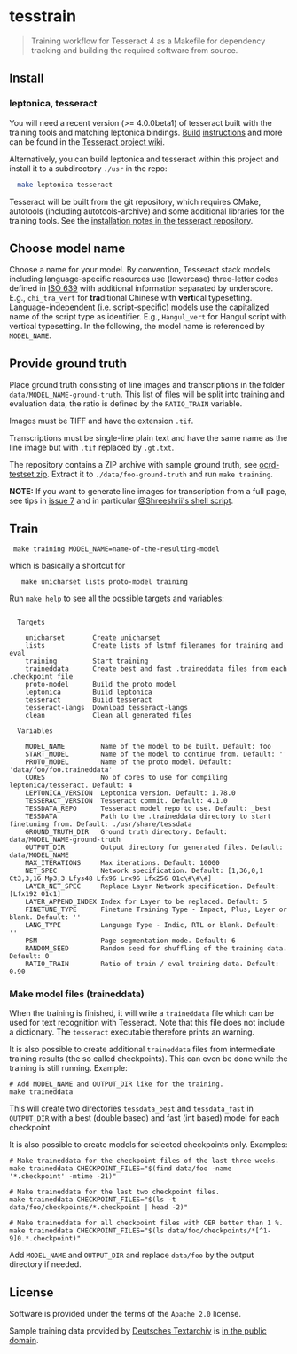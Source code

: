 # tesstrain

> Training workflow for Tesseract 4 as a Makefile for dependency tracking and building the required software from source.

## Install

### leptonica, tesseract

You will need a recent version (>= 4.0.0beta1) of tesseract built with the
training tools and matching leptonica bindings.
[Build](https://github.com/tesseract-ocr/tesseract/wiki/Compiling)
[instructions](https://github.com/tesseract-ocr/tesseract/wiki/Compiling-%E2%80%93-GitInstallation)
and more can be found in the [Tesseract project
wiki](https://github.com/tesseract-ocr/tesseract/wiki/).

Alternatively, you can build leptonica and tesseract within this project and install it to a subdirectory `./usr` in the repo:

```sh
  make leptonica tesseract
```

Tesseract will be built from the git repository, which requires CMake,
autotools (including autotools-archive) and some additional libraries for the
training tools. See the [installation notes in the tesseract
repository](https://github.com/tesseract-ocr/tesseract/blob/master/INSTALL.GIT.md).

<!-- radical-stroke will be fetched as requirement to proto-model, kba Wed Jan 30 10:58:10 CET 2019

### language data

Tesseract expects some configuration data (a file `fadical-stroke.txt`). To fetch it:

``` sh
  make langdata
```

-->

## Choose model name

Choose a name for your model. By convention, Tesseract stack models including
language-specific resources use (lowercase) three-letter codes defined in
[ISO 639](https://en.wikipedia.org/wiki/List_of_ISO_639-1_codes) with additional
information separated by underscore. E.g., `chi_tra_vert` for **tra**ditional
Chinese with **vert**ical typesetting. Language-independent (i.e. script-specific)
models use the capitalized name of the script type as identifier. E.g.,
`Hangul_vert` for Hangul script with vertical typesetting. In the following,
the model name is referenced by `MODEL_NAME`.

## Provide ground truth

Place ground truth consisting of line images and transcriptions in the folder
`data/MODEL_NAME-ground-truth`. This list of files will be split into training and
evaluation data, the ratio is defined by the `RATIO_TRAIN` variable.

Images must be TIFF and have the extension `.tif`.

Transcriptions must be single-line plain text and have the same name as the
line image but with `.tif` replaced by `.gt.txt`.

The repository contains a ZIP archive with sample ground truth, see
[ocrd-testset.zip](./ocrd-testset.zip). Extract it to `./data/foo-ground-truth` and run
`make training`.

**NOTE:** If you want to generate line images for transcription from a full
page, see tips in [issue 7](https://github.com/OCR-D/ocrd-train/issues/7) and
in particular [@Shreeshrii's shell
script](https://github.com/OCR-D/ocrd-train/issues/7#issuecomment-419714852).

## Train

```
 make training MODEL_NAME=name-of-the-resulting-model
```

which is basically a shortcut for

```
   make unicharset lists proto-model training
```

Run `make help` to see all the possible targets and variables:

<!-- BEGIN-EVAL -w '```' '```' -- make help -->
```

  Targets

    unicharset       Create unicharset
    lists            Create lists of lstmf filenames for training and eval
    training         Start training
    traineddata      Create best and fast .traineddata files from each .checkpoint file
    proto-model      Build the proto model
    leptonica        Build leptonica
    tesseract        Build tesseract
    tesseract-langs  Download tesseract-langs
    clean            Clean all generated files

  Variables

    MODEL_NAME         Name of the model to be built. Default: foo
    START_MODEL        Name of the model to continue from. Default: ''
    PROTO_MODEL        Name of the proto model. Default: 'data/foo/foo.traineddata'
    CORES              No of cores to use for compiling leptonica/tesseract. Default: 4
    LEPTONICA_VERSION  Leptonica version. Default: 1.78.0
    TESSERACT_VERSION  Tesseract commit. Default: 4.1.0
    TESSDATA_REPO      Tesseract model repo to use. Default: _best
    TESSDATA           Path to the .traineddata directory to start finetuning from. Default: ./usr/share/tessdata
    GROUND_TRUTH_DIR   Ground truth directory. Default: data/MODEL_NAME-ground-truth
    OUTPUT_DIR         Output directory for generated files. Default: data/MODEL_NAME
    MAX_ITERATIONS     Max iterations. Default: 10000
    NET_SPEC           Network specification. Default: [1,36,0,1 Ct3,3,16 Mp3,3 Lfys48 Lfx96 Lrx96 Lfx256 O1c\#\#\#]
    LAYER_NET_SPEC     Replace Layer Network specification. Default: [Lfx192 O1c1]
    LAYER_APPEND_INDEX Index for Layer to be replaced. Default: 5
    FINETUNE_TYPE      Finetune Training Type - Impact, Plus, Layer or blank. Default: ''
    LANG_TYPE          Language Type - Indic, RTL or blank. Default: ''
    PSM                Page segmentation mode. Default: 6
    RANDOM_SEED        Random seed for shuffling of the training data. Default: 0
    RATIO_TRAIN        Ratio of train / eval training data. Default: 0.90
```

<!-- END-EVAL -->

### Make model files (traineddata)

When the training is finished, it will write a `traineddata` file which can be used
for text recognition with Tesseract. Note that this file does not include a
dictionary. The `tesseract` executable therefore prints an warning.

It is also possible to create additional `traineddata` files from intermediate
training results (the so called checkpoints). This can even be done while the
training is still running. Example:

    # Add MODEL_NAME and OUTPUT_DIR like for the training.
    make traineddata

This will create two directories `tessdata_best` and `tessdata_fast` in `OUTPUT_DIR`
with a best (double based) and fast (int based) model for each checkpoint.

It is also possible to create models for selected checkpoints only. Examples:

    # Make traineddata for the checkpoint files of the last three weeks.
    make traineddata CHECKPOINT_FILES="$(find data/foo -name '*.checkpoint' -mtime -21)"

    # Make traineddata for the last two checkpoint files.
    make traineddata CHECKPOINT_FILES="$(ls -t data/foo/checkpoints/*.checkpoint | head -2)"

    # Make traineddata for all checkpoint files with CER better than 1 %.
    make traineddata CHECKPOINT_FILES="$(ls data/foo/checkpoints/*[^1-9]0.*.checkpoint)"

Add `MODEL_NAME` and `OUTPUT_DIR` and replace `data/foo` by the output directory if needed.

## License

Software is provided under the terms of the `Apache 2.0` license.

Sample training data provided by [Deutsches Textarchiv](https://deutschestextarchiv.de) is [in the public domain](http://creativecommons.org/publicdomain/mark/1.0/).
